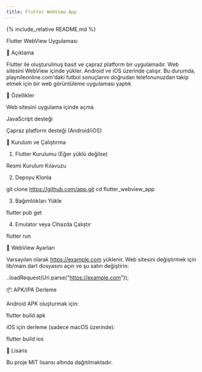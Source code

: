 ```yaml
---
title: Flutter WebView App
---
```

{% include_relative README.md %}

Flutter WebView Uygulaması

📌 Açıklama

Flutter ile oluşturulmuş basit ve çapraz platform bir uygulamadır. Web sitesini WebView içinde yükler. Android ve iOS üzerinde çalışır.
Bu durumda, playnileonline.com'daki futbol sonuçlarını doğrudan telefonunuzdan takip etmek için bir web görüntüleme uygulaması yaptık

🚀 Özellikler

Web sitesini uygulama içinde açma

JavaScript desteği

Çapraz platform desteği (Android/iOS)

📂 Kurulum ve Çalıştırma

1. Flutter Kurulumu (Eğer yüklü değilse)

Resmi Kurulum Kılavuzu

2. Depoyu Klonla

git clone https://github.com/app.git
cd flutter_webview_app

3. Bağımlılıkları Yükle

flutter pub get

4. Emulator veya Cihazda Çalıştır

flutter run

🔧 WebView Ayarları

Varsayılan olarak https://example.com yüklenir. Web sitesini değiştirmek için lib/main.dart dosyasını açın ve şu satırı değiştirin:

..loadRequest(Uri.parse("https://example.com"));

📦 APK/IPA Derleme

Android APK oluşturmak için:

flutter build apk

iOS için derleme (sadece macOS üzerinde):

flutter build ios

📄 Lisans

Bu proje MIT lisansı altında dağıtılmaktadır.

